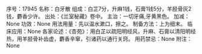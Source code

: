 序号：17945
名称：白牙散
组成：白芷7分，升麻1钱，石膏1钱5分，羊胫骨灰2钱，麝香少许。
出处：《兰室秘藏》卷中。
主治：一切牙痛,牙黄黑色。
加减：None
功效：None
用法用量：先以温水漱口，擦之。
制备方法：上为细末。
临床应用：None
各家论述：《杏苑》：用白芷以疏阳明经风，升麻、石膏以清阳明经热，用羊胫骨补齿虚，麝香辛窜，引诸药以通行关窍。
用药禁忌：None
附注：None
